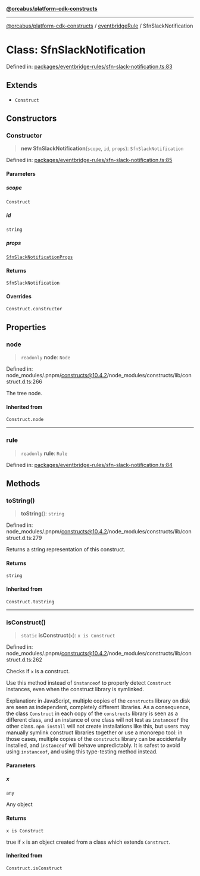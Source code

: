 [**@orcabus/platform-cdk-constructs**](../../../../README.md)

***

[@orcabus/platform-cdk-constructs](../../../../README.md) / [eventbridgeRule](../README.md) / SfnSlackNotification

# Class: SfnSlackNotification

Defined in: [packages/eventbridge-rules/sfn-slack-notification.ts:83](https://github.com/OrcaBus/platform-cdk-constructs/blob/main/packages/eventbridge-rules/sfn-slack-notification.ts#L83)

## Extends

- `Construct`

## Constructors

### Constructor

> **new SfnSlackNotification**(`scope`, `id`, `props`): `SfnSlackNotification`

Defined in: [packages/eventbridge-rules/sfn-slack-notification.ts:85](https://github.com/OrcaBus/platform-cdk-constructs/blob/main/packages/eventbridge-rules/sfn-slack-notification.ts#L85)

#### Parameters

##### scope

`Construct`

##### id

`string`

##### props

[`SfnSlackNotificationProps`](../interfaces/SfnSlackNotificationProps.md)

#### Returns

`SfnSlackNotification`

#### Overrides

`Construct.constructor`

## Properties

### node

> `readonly` **node**: `Node`

Defined in: node\_modules/.pnpm/constructs@10.4.2/node\_modules/constructs/lib/construct.d.ts:266

The tree node.

#### Inherited from

`Construct.node`

***

### rule

> `readonly` **rule**: `Rule`

Defined in: [packages/eventbridge-rules/sfn-slack-notification.ts:84](https://github.com/OrcaBus/platform-cdk-constructs/blob/main/packages/eventbridge-rules/sfn-slack-notification.ts#L84)

## Methods

### toString()

> **toString**(): `string`

Defined in: node\_modules/.pnpm/constructs@10.4.2/node\_modules/constructs/lib/construct.d.ts:279

Returns a string representation of this construct.

#### Returns

`string`

#### Inherited from

`Construct.toString`

***

### isConstruct()

> `static` **isConstruct**(`x`): `x is Construct`

Defined in: node\_modules/.pnpm/constructs@10.4.2/node\_modules/constructs/lib/construct.d.ts:262

Checks if `x` is a construct.

Use this method instead of `instanceof` to properly detect `Construct`
instances, even when the construct library is symlinked.

Explanation: in JavaScript, multiple copies of the `constructs` library on
disk are seen as independent, completely different libraries. As a
consequence, the class `Construct` in each copy of the `constructs` library
is seen as a different class, and an instance of one class will not test as
`instanceof` the other class. `npm install` will not create installations
like this, but users may manually symlink construct libraries together or
use a monorepo tool: in those cases, multiple copies of the `constructs`
library can be accidentally installed, and `instanceof` will behave
unpredictably. It is safest to avoid using `instanceof`, and using
this type-testing method instead.

#### Parameters

##### x

`any`

Any object

#### Returns

`x is Construct`

true if `x` is an object created from a class which extends `Construct`.

#### Inherited from

`Construct.isConstruct`
